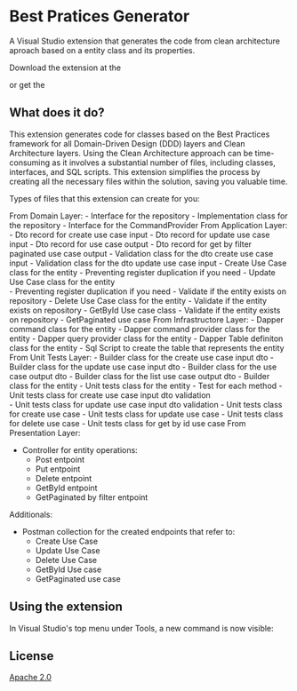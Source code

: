 # Best Pratices Generator

A Visual Studio extension that generates the code from clean architecture aproach based on a entity class and its properties.

Download the extension at the

or get the


## What does it do?
This extension generates code for classes based on the Best Practices framework for all Domain-Driven Design (DDD) layers and Clean Architecture layers.
Using the Clean Architecture approach can be time-consuming as it involves a substantial number of files, including classes, interfaces, and SQL scripts.
This extension simplifies the process by creating all the necessary files within the solution, saving you valuable time.

Types of files that this extension can create for you:

From Domain Layer:
	- Interface for the repository
	- Implementation class for the repository
	- Interface for the CommandProvider
From Application Layer:
	- Dto record for create use case input
	- Dto record for update use case input
	- Dto record for use case output
	- Dto record for get by filter paginated use case output
	- Validation class for the dto create use case input
	- Validation class for the dto update use case input
	- Create Use Case class for the entity
		- Preventing register duplication if you need
	- Update Use Case class for the entity		
		- Preventing register duplication if you need
		- Validate if the entity exists on repository
	- Delete Use Case class for the entity
		- Validate if the entity exists on repository
	- GetById Use case class
		- Validate if the entity exists on repository
	- GetPaginated use case
From Infrastructore Layer:
	- Dapper command class for the entity
	- Dapper command provider class for the entity
	- Dapper query provider class for the entity
	- Dapper Table definiton class for the entity
    - Sql Script to create the table that represents the entity
From Unit Tests Layer:
	- Builder class for the create use case input dto
	- Builder class for the update use case input dto
	- Builder class for the use case output dto
	- Builder class for the list use case output dto
	- Builder class for the entity
	- Unit tests class for the entity
		- Test for each method
	- Unit tests class for create use case input dto validation  
	- Unit tests class for update use case input dto validation
	- Unit tests class for create use case
	- Unit tests class for update use case
	- Unit tests class for delete use case
	- Unit tests class for get by id use case
From Presentation Layer:
 - Controller for entity operations:
	- Post entpoint
	- Put entpoint
	- Delete entpoint
	- GetById entpoint
	- GetPaginated by filter entpoint
	
Additionals:
 - Postman collection for the created endpoints that refer to:
	- Create Use Case
	- Update Use Case		
	- Delete Use Case
	- GetById Use case
	- GetPaginated use case

## Using the extension
In Visual Studio's top menu under Tools, a new command is now visible:

## License
[Apache 2.0](LICENSE) 
